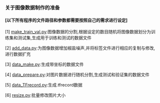 ### 关于图像数据制作的准备
#### [以下所有程序的文件路径和参数都需要按照自己的需求进行设定]

[1] [make_train_val.py](https://github.com/King-Key/Blogger/blob/master/Forimgdata/make_train_val.py):图像数据的分割,根据设定的数目随机将图像数据划分为训练集和测试集,生成用于训练和测试的数据文件

[2] [add_data.py](https://github.com/King-Key/Blogger/blob/master/Forimgdata/add_data.py):为图像数据增加椒盐噪声,并将标签文件进行相应的复制与修改,进行数据扩充

[3] [data_make.py](https://github.com/King-Key/Blogger/blob/master/Forimgdata/data_make.py):生成带坐标的数据文件

[4] [data_prepare.py](https://github.com/King-Key/Blogger/blob/master/Forimgdata/data_prepare.py):对图片数据进行随机分割,生成测试和验证集的数据文件

[5] [data_TFrecord.py](https://github.com/King-Key/Blogger/blob/master/Forimgdata/data_TFrecord.py):生成.tfrecord数据
 
[6] [resize.py](https://github.com/King-Key/Blogger/blob/master/Forimgdata/resize.py):批量修改图片大小
